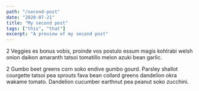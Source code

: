```yaml
---
path: "/second-post"
date: "2020-07-21"
title: "My second post"
tags: ["this", "that"]
excerpt: "A preview of my second post"
---
```


2 Veggies es bonus vobis, proinde vos postulo essum magis kohlrabi welsh onion daikon amaranth tatsoi tomatillo melon azuki bean garlic.

2 Gumbo beet greens corn soko endive gumbo gourd. Parsley shallot courgette tatsoi pea sprouts fava bean collard greens dandelion okra wakame tomato. Dandelion cucumber earthnut pea peanut soko zucchini.